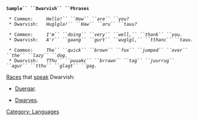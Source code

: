 **`Sample`` ``Dwarvish`` ``Phrases`**  
  
` * Common:     `*`Hello!`` ``How`` ``are`` ``you?`*  
` * Dwarvish:   `*`Huglgla!`` ``Haw`` ``aru`` ``tauu?`*  
  
` * Common:     `*`I'm`` ``doing`` ``very`` ``well,`` ``thank`` ``you.`*  
` * Dwarvish:   `*`A'r`` ``gaang`` ``gurt`` ``wuglgl,`` ``tthanc`` ``tauu.`*  
  
` * Common:     `*`The`` ``quick`` ``brown`` ``fox`` ``jumped`` ``over`` ``the`` ``lazy`` ``dog.`*  
` * Dwarvish:   `*`TThu`` ``puuakc`` ``brrawn`` ``tag`` ``juurrug`` ``agur`` ``tthu`` ``glagt`` ``gag.`*

[Races](:Category:_Races.md "wikilink") that
[speak](Speak.md "wikilink") Dwarvish:

-   [Duergar](Duergar.md "wikilink").

<!-- -->

-   [Dwarves](Dwarves.md "wikilink").

[Category: Languages](Category:_Languages "wikilink")
